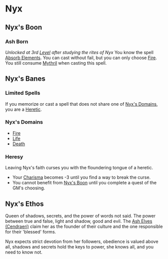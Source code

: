 # Nyx

## Nyx's Boon

### Ash Born

*Unlocked at 3rd [Level](../../../Player%20Characters/Derived%20Statistics/Level.md) after studying the rites of Nyx*
You know the spell [Absorb Elements](../../Spells/Spells%20by%20Level/Level%202/Absorb%20Elements.md). You can cast without fail, but you can only choose [Fire](../../Spells/Spell%20Domains/Fire.md). You still consume [Mythril](../../Mythril.md) when casting this spell.

## Nyx's Banes

### Limited Spells

If you memorize or cast a spell that does not share one of [Nyx's Domains](#Nyx's%20Domains), you are a [Heretic](#Heresy).

### Nyx's Domains

- [Fire](../../Spells/Spell%20Domains/Fire.md)
- [Life](../../Spells/Spell%20Domains/Life.md)
- [Death](../../Spells/Spell%20Domains/Death.md)

### Heresy

Leaving Nyx's faith curses you with the floundering tongue of a heretic.

- Your [Charisma](../../../Player%20Characters/Abilities/Charisma.md) becomes -3 until you find a way to break the curse.
- You cannot benefit from [Nyx's Boon](#Nyx's%20Boon) until you complete a quest of the GM's choosing.

## Nyx's Ethos

Queen of shadows, secrets, and the power of words not said. The power between true and false, light and shadow, good and evil. The [Ash Elves (Cendraeri)](../../../Player%20Characters/Ancenstries/Elf.md#Ash%20Elf%20(Cendraeri)) claim her as the founder of their culture and the one responsible for their 'blessed' forms.

Nyx expects strict devotion from her followers, obedience is valued above all, shadows and secrets hold the keys to power, she knows all, and you need to know not.

